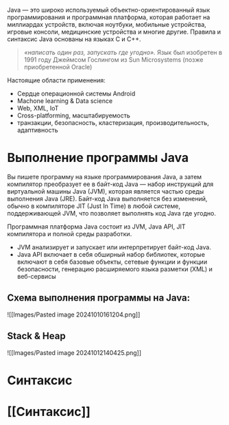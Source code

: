Java — это широко используемый объектно-ориентированный язык программирования и программная платформа, которая работает на миллиардах устройств, включая ноутбуки, мобильные устройства, игровые консоли, медицинские устройства и многие другие. Правила и синтаксис Java основаны на языках C и C++.

> *«написать один раз, запускать где угодно».*
> Язык был изобретен в 1991 году Джеймсом Гослингом из Sun Microsystems (позже приобретенной Oracle)

Настоящие области применения:
- Сердце операционной системы Android
- Machone learning & Data science
- Web, XML, IoT
- Cross-platforming, масштабируемость
- транзакции, безопасность, кластеризация, производительность, адаптивность
# Выполнение программы Java
Вы пишете программу на языке программирования Java, а затем компилятор преобразует ее в байт-код Java — набор инструкций для виртуальной машины Java (JVM), которая является частью среды выполнения Java (JRE). Байт-код Java выполняется без изменений, обычно в компиляторе JIT (Just In Time) в любой системе, поддерживающей JVM, что позволяет выполнять код Java где угодно.

Программная платформа Java состоит из JVM, Java API, JIT компилятора и полной среды разработки. 
- JVM анализирует и запускает или интерпретирует байт-код Java. 
- Java API включает в себя обширный набор библиотек, которые включают в себя базовые объекты, сетевые функции и функции безопасности, генерацию расширяемого языка разметки (XML) и веб-сервисы
## Схема выполнения программы на Java:
![[Images/Pasted image 20241010161204.png]]
## Stack & Heap
![[Images/Pasted image 20241012140425.png]]
# Синтаксис
 # [[Cинтаксис]]
 